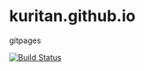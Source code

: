 # kuritan.github.io
gitpages

[![Build Status](https://travis-ci.org/kuritan/kuritan.github.io.svg?branch=gitpages)](https://travis-ci.org/kuritan/kuritan.github.io)